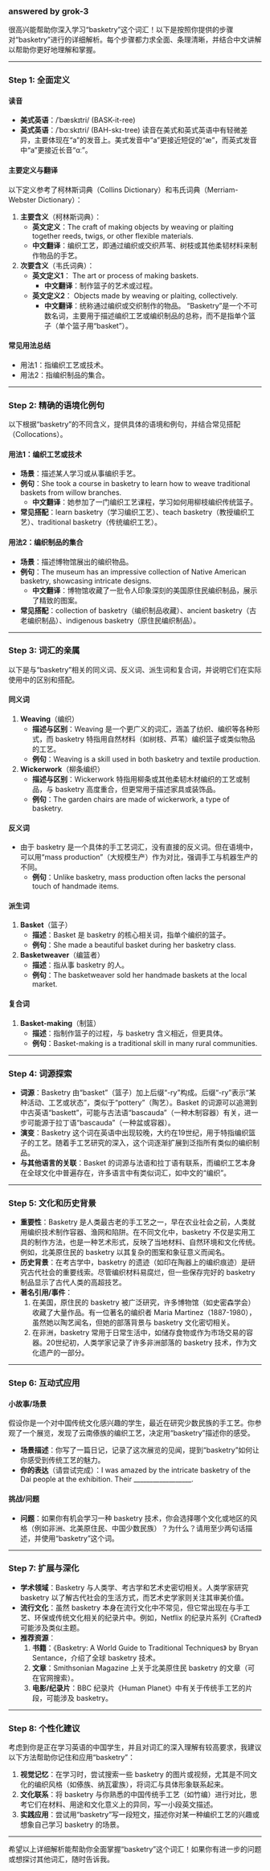 ### answered by grok-3
很高兴能帮助你深入学习“basketry”这个词汇！以下是按照你提供的步骤对“basketry”进行的详细解析。每个步骤都力求全面、条理清晰，并结合中文讲解以帮助你更好地理解和掌握。

---

### Step 1: 全面定义
#### 读音
- **美式英语**：/ˈbæskɪtri/ (BASK-it-ree)
- **英式英语**：/ˈbɑːskɪtri/ (BAH-skɪ-tree)
读音在美式和英式英语中有轻微差异，主要体现在“a”的发音上。美式发音中“a”更接近短促的“æ”，而英式发音中“a”更接近长音“ɑː”。

#### 主要定义与翻译
以下定义参考了柯林斯词典（Collins Dictionary）和韦氏词典（Merriam-Webster Dictionary）：
1. **主要含义**（柯林斯词典）：
   - **英文定义**：The craft of making objects by weaving or plaiting together reeds, twigs, or other flexible materials.
   - **中文翻译**：编织工艺，即通过编织或交织芦苇、树枝或其他柔韧材料来制作物品的手艺。
2. **次要含义**（韦氏词典）：
   - **英文定义1**： The art or process of making baskets.
     - **中文翻译**：制作篮子的艺术或过程。
   - **英文定义2**： Objects made by weaving or plaiting, collectively.
     - **中文翻译**：统称通过编织或交织制作的物品。
“Basketry”是一个不可数名词，主要用于描述编织工艺或编织制品的总称，而不是指单个篮子（单个篮子用“basket”）。

#### 常见用法总结
- 用法1：指编织工艺或技术。
- 用法2：指编织制品的集合。

---

### Step 2: 精确的语境化例句
以下根据“basketry”的不同含义，提供具体的语境和例句，并结合常见搭配（Collocations）。

#### 用法1：编织工艺或技术
- **场景**：描述某人学习或从事编织手艺。
- **例句**：She took a course in basketry to learn how to weave traditional baskets from willow branches.
  - **中文翻译**：她参加了一门编织工艺课程，学习如何用柳枝编织传统篮子。
- **常见搭配**：learn basketry（学习编织工艺）、teach basketry（教授编织工艺）、traditional basketry（传统编织工艺）。

#### 用法2：编织制品的集合
- **场景**：描述博物馆展出的编织物品。
- **例句**：The museum has an impressive collection of Native American basketry, showcasing intricate designs.
  - **中文翻译**：博物馆收藏了一批令人印象深刻的美国原住民编织制品，展示了精致的图案。
- **常见搭配**：collection of basketry（编织制品收藏）、ancient basketry（古老编织制品）、indigenous basketry（原住民编织制品）。

---

### Step 3: 词汇的亲属
以下是与“basketry”相关的同义词、反义词、派生词和复合词，并说明它们在实际使用中的区别和搭配。

#### 同义词
1. **Weaving**（编织）
   - **描述与区别**：Weaving 是一个更广义的词汇，涵盖了纺织、编织等各种形式，而 basketry 特指用自然材料（如树枝、芦苇）编织篮子或类似物品的工艺。
   - **例句**：Weaving is a skill used in both basketry and textile production.
2. **Wickerwork**（柳条编织）
   - **描述与区别**：Wickerwork 特指用柳条或其他柔韧木材编织的工艺或制品，与 basketry 高度重合，但更常用于描述家具或装饰品。
   - **例句**：The garden chairs are made of wickerwork, a type of basketry.

#### 反义词
- 由于 basketry 是一个具体的手工艺词汇，没有直接的反义词。但在语境中，可以用“mass production”（大规模生产）作为对比，强调手工与机器生产的不同。
  - **例句**：Unlike basketry, mass production often lacks the personal touch of handmade items.

#### 派生词
1. **Basket**（篮子）
   - **描述**：Basket 是 basketry 的核心相关词，指单个编织的篮子。
   - **例句**：She made a beautiful basket during her basketry class.
2. **Basketweaver**（编篮者）
   - **描述**：指从事 basketry 的人。
   - **例句**：The basketweaver sold her handmade baskets at the local market.

#### 复合词
1. **Basket-making**（制篮）
   - **描述**：指制作篮子的过程，与 basketry 含义相近，但更具体。
   - **例句**：Basket-making is a traditional skill in many rural communities.

---

### Step 4: 词源探索
- **词源**：Basketry 由“basket”（篮子）加上后缀“-ry”构成。后缀“-ry”表示“某种活动、工艺或状态”，类似于“pottery”（陶艺）。Basket 的词源可以追溯到中古英语“baskett”，可能与古法语“bascauda”（一种木制容器）有关，进一步可能源于拉丁语“bascauda”（一种盆或容器）。
- **演变**：Basketry 这个词在英语中出现较晚，大约在19世纪，用于特指编织篮子的工艺。随着手工艺研究的深入，这个词逐渐扩展到泛指所有类似的编织制品。
- **与其他语言的关联**：Basket 的词源与法语和拉丁语有联系，而编织工艺本身在全球文化中普遍存在，许多语言中有类似词汇，如中文的“编织”。

---

### Step 5: 文化和历史背景
- **重要性**：Basketry 是人类最古老的手工艺之一，早在农业社会之前，人类就用编织技术制作容器、渔网和陷阱。在不同文化中，basketry 不仅是实用工具的制作方法，也是一种艺术形式，反映了当地材料、自然环境和文化传统。例如，北美原住民的 basketry 以其复杂的图案和象征意义而闻名。
- **历史背景**：在考古学中，basketry 的遗迹（如印在陶器上的编织痕迹）是研究古代社会的重要线索。尽管编织材料易腐烂，但一些保存完好的 basketry 制品显示了古代人类的高超技艺。
- **著名引用/事件**：
  1. 在美国，原住民的 basketry 被广泛研究，许多博物馆（如史密森学会）收藏了大量作品。有一位著名的编织者 Maria Martinez（1887-1980），虽然她以陶艺闻名，但她的部落背景与 basketry 文化密切相关。
  2. 在非洲，basketry 常用于日常生活中，如储存食物或作为市场交易的容器。20世纪初，人类学家记录了许多非洲部落的 basketry 技术，作为文化遗产的一部分。

---

### Step 6: 互动式应用
#### 小故事/场景
假设你是一个对中国传统文化感兴趣的学生，最近在研究少数民族的手工艺。你参观了一个展览，发现了云南傣族的编织工艺，决定用“basketry”描述你的感受。
- **场景描述**：你写了一篇日记，记录了这次展览的见闻，提到“basketry”如何让你感受到传统工艺的魅力。
- **你的表达**（请尝试完成）：I was amazed by the intricate basketry of the Dai people at the exhibition. Their __________________.

#### 挑战/问题
- **问题**：如果你有机会学习一种 basketry 技术，你会选择哪个文化或地区的风格（例如非洲、北美原住民、中国少数民族）？为什么？请用至少两句话描述，并使用“basketry”这个词。

---

### Step 7: 扩展与深化
- **学术领域**：Basketry 与人类学、考古学和艺术史密切相关。人类学家研究 basketry 以了解古代社会的生活方式，而艺术史学家则关注其审美价值。
- **流行文化**：虽然 basketry 本身在流行文化中不常见，但它常出现在与手工艺、环保或传统文化相关的纪录片中。例如，Netflix 的纪录片系列《Crafted》可能涉及类似主题。
- **推荐资源**：
  1. **书籍**：《Basketry: A World Guide to Traditional Techniques》 by Bryan Sentance，介绍了全球 basketry 技术。
  2. **文章**：Smithsonian Magazine 上关于北美原住民 basketry 的文章（可在官网搜索）。
  3. **电影/纪录片**：BBC 纪录片《Human Planet》中有关于传统手工艺的片段，可能涉及 basketry。

---

### Step 8: 个性化建议
考虑到你是正在学习英语的中国学生，并且对词汇的深入理解有较高要求，我建议以下方法帮助你记住和应用“basketry”：
1. **视觉记忆**：在学习时，尝试搜索一些 basketry 的图片或视频，尤其是不同文化的编织风格（如傣族、纳瓦霍族），将词汇与具体形象联系起来。
2. **文化联系**：将 basketry 与你熟悉的中国传统手工艺（如竹编）进行对比，思考它们在材料、用途和文化意义上的异同，写一小段英文描述。
3. **实践应用**：尝试用“basketry”写一段短文，描述你对某一种编织工艺的兴趣或想象自己学习 basketry 的场景。

---

希望以上详细解析能帮助你全面掌握“basketry”这个词汇！如果你有进一步的问题或想探讨其他词汇，随时告诉我。